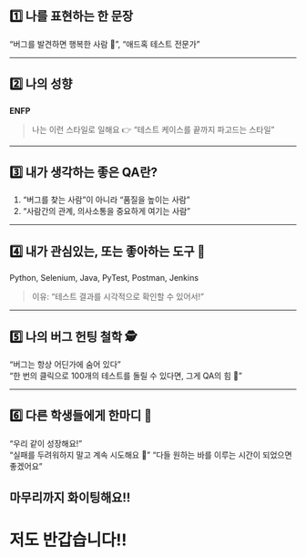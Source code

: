 ## 1️⃣ 나를 표현하는 한 문장

 “버그를 발견하면 행복한 사람 🐞”, “애드혹 테스트 전문가”

---

## 2️⃣ 나의 성향
**ENFP**
> 나는 이런 스타일로 일해요 👉 “테스트 케이스를 끝까지 파고드는 스타일”

---

## 3️⃣ 내가 생각하는 좋은 QA란?
1. “버그를 찾는 사람”이 아니라 “품질을 높이는 사람”  
2. “사람간의 관계, 의사소통을 중요하게 여기는 사람”

---

## 4️⃣ 내가 관심있는, 또는 좋아하는 도구 🧰
Python, Selenium, Java, PyTest, Postman, Jenkins  
> 이유: “테스트 결과를 시각적으로 확인할 수 있어서!”

---

## 5️⃣ 나의 버그 헌팅 철학 🕵️
 “버그는 항상 어딘가에 숨어 있다”  
 “한 번의 클릭으로 100개의 테스트를 돌릴 수 있다면, 그게 QA의 힘 💪”

---

## 6️⃣ 다른 학생들에게 한마디 💬
“우리 같이 성장해요!”  
“실패를 두려워하지 말고 계속 시도해요 🙌”
“다들 원하는 바를 이루는 시간이 되었으면 좋겠어요” 

## 마무리까지 화이팅해요!!
# 저도 반갑습니다!!
